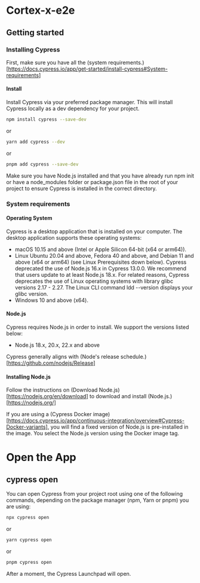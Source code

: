 # Cortex-x-e2e
## Getting started
### Installing Cypress
First, make sure you have all the (system requirements.)[https://docs.cypress.io/app/get-started/install-cypress#System-requirements]

#### Install
Install Cypress via your preferred package manager. This will install Cypress locally as a dev dependency for your project.
```bash
npm install cypress --save-dev
```
or
```bash
yarn add cypress --dev
```
or
```bash
pnpm add cypress --save-dev
```
Make sure you have Node.js installed and that you have already run npm init or have a node_modules folder or package.json file in the root of your project to ensure Cypress is installed in the correct directory.

### System requirements
#### Operating System
Cypress is a desktop application that is installed on your computer. The desktop application supports these operating systems:
- macOS 10.15 and above (Intel or Apple Silicon 64-bit (x64 or arm64)).
- Linux Ubuntu 20.04 and above, Fedora 40 and above, and Debian 11 and above (x64 or arm64) (see Linux Prerequisites down below).
Cypress deprecated the use of Node.js 16.x in Cypress 13.0.0. We recommend that users update to at least Node.js 18.x. For related reasons, Cypress deprecates the use of Linux operating systems with library glibc versions 2.17 - 2.27. The Linux CLI command ldd --version displays your glibc version.
- Windows 10 and above (x64).

#### Node.js
Cypress requires Node.js in order to install. We support the versions listed below:
- Node.js 18.x, 20.x, 22.x and above

Cypress generally aligns with (Node's release schedule.)[https://github.com/nodejs/Release]

#### Installing Node.js

Follow the instructions on (Download Node.js)[https://nodejs.org/en/download] to download and install (Node.js.)[https://nodejs.org/]

If you are using a (Cypress Docker image)[https://docs.cypress.io/app/continuous-integration/overview#Cypress-Docker-variants], you will find a fixed version of Node.js is pre-installed in the image. You select the Node.js version using the Docker image tag.

# Open the App
## cypress open
You can open Cypress from your project root using one of the following commands, depending on the package manager (npm, Yarn or pnpm) you are using:

```bash
npx cypress open
```
or
```bash
yarn cypress open
```
or
```bash
pnpm cypress open
```
After a moment, the Cypress Launchpad will open.
